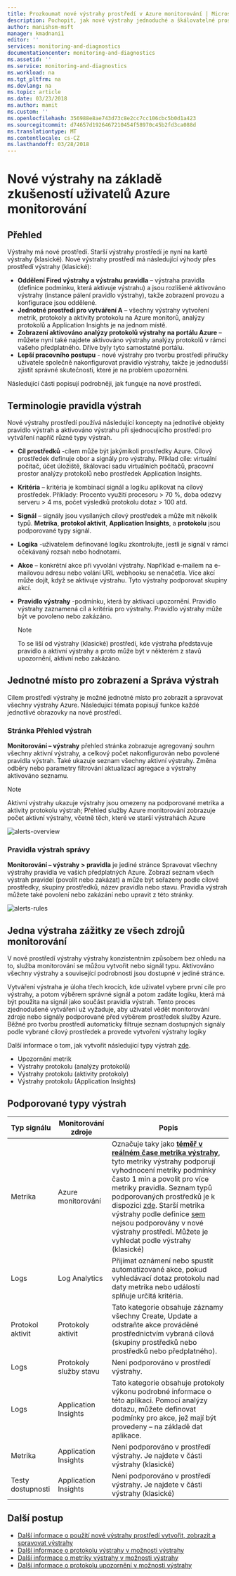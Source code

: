 ```yaml
---
title: Prozkoumat nové výstrahy prostředí v Azure monitorování | Microsoft Docs
description: Pochopit, jak nové výstrahy jednoduché a škálovatelné prostředí v Azure díky vytváření, zobrazení a Správa výstrah jednodušší
author: manishsm-msft
manager: kmadnani1
editor: ''
services: monitoring-and-diagnostics
documentationcenter: monitoring-and-diagnostics
ms.assetid: ''
ms.service: monitoring-and-diagnostics
ms.workload: na
ms.tgt_pltfrm: na
ms.devlang: na
ms.topic: article
ms.date: 03/23/2018
ms.author: mamit
ms.custom: ''
ms.openlocfilehash: 356988e8ae743d73c8e2cc7cc106cbc5b0d1a423
ms.sourcegitcommit: d74657d1926467210454f58970c45b2fd3ca088d
ms.translationtype: MT
ms.contentlocale: cs-CZ
ms.lasthandoff: 03/28/2018
---
```

# <a name="the-new-alerts-experience-in-azure-monitor"></a>Nové výstrahy na základě zkušeností uživatelů Azure monitorování

## <a name="overview"></a>Přehled
Výstrahy má nové prostředí. Starší výstrahy prostředí je nyní na kartě výstrahy (klasické). Nové výstrahy prostředí má následující výhody přes prostředí výstrahy (klasické):

 - **Oddělení Fired výstrahy a výstrahu pravidla** – výstraha pravidla (definice podmínku, která aktivuje výstrahu) a jsou rozlišené aktivováno výstrahy (instance pálení pravidlo výstrahy), takže zobrazení provozu a konfigurace jsou oddělené.
 - **Jednotné prostředí pro vytváření A** – všechny výstrahy vytvoření metrik, protokoly a aktivity protokolu na Azure monitorů, analýzy protokolů a Application Insights je na jednom místě. 
 - **Zobrazení aktivováno analýzy protokolů výstrahy na portálu Azure** – můžete nyní také najdete aktivováno výstrahy analýzy protokolů v rámci vašeho předplatného. Dříve byly tyto samostatné portálu. 
 - **Lepší pracovního postupu** - nové výstrahy pro tvorbu prostředí příručky uživatele společně nakonfigurovat pravidlo výstrahy, takže je jednodušší zjistit správné skutečnosti, které je na problém upozorněni.
 

Následující části popisují podrobněji, jak funguje na nové prostředí.

## <a name="alert-rules-terminology"></a>Terminologie pravidla výstrah
Nové výstrahy prostředí používá následující koncepty na jednotlivé objekty pravidlo výstrah a aktivováno výstrahu při sjednocujícího prostředí pro vytváření napříč různé typy výstrah.

- **Cíl prostředků** -cílem může být jakýmikoli prostředky Azure. Cílový prostředek definuje obor a signály pro výstrahy. Příklad cíle: virtuální počítač, účet úložiště, škálovací sadu virtuálních počítačů, pracovní prostor analýzy protokolů nebo prostředek Application Insights.

- **Kritéria** – kritéria je kombinací signál a logiku aplikovat na cílový prostředek. Příklady: Procento využití procesoru > 70 %, doba odezvy serveru > 4 ms, počet výsledků protokolu dotaz > 100 atd. 

- **Signál** – signály jsou vysílaných cílový prostředek a může mít několik typů. **Metrika**, **protokol aktivit**, **Application Insights**, a **protokolu** jsou podporované typy signál.

- **Logika** -uživatelem definované logiku zkontrolujte, jestli je signál v rámci očekávaný rozsah nebo hodnotami.  
 
- **Akce** – konkrétní akce při vyvolání výstrahy. Například e-mailem na e-mailovou adresu nebo volání URL webhooku se nenačetla. Více akcí může dojít, když se aktivuje výstrahu. Tyto výstrahy podporovat skupiny akcí.  
 
- **Pravidlo výstrahy** -podmínku, která by aktivaci upozornění. Pravidlo výstrahy zaznamená cíl a kritéria pro výstrahy. Pravidlo výstrahy může být ve povoleno nebo zakázáno.
 
    > [!NOTE]
    > To se liší od výstrahy (klasické) prostředí, kde výstraha představuje pravidlo a aktivní výstrahy a proto může být v některém z stavů upozornění, aktivní nebo zakázáno.
    >

## <a name="single-place-to-view-and-manage-alerts"></a>Jednotné místo pro zobrazení a Správa výstrah
Cílem prostředí výstrahy je možné jednotné místo pro zobrazit a spravovat všechny výstrahy Azure. Následující témata popisují funkce každé jednotlivé obrazovky na nové prostředí.

### <a name="alerts-overview-page"></a>Stránka Přehled výstrah
**Monitorování – výstrahy** přehled stránka zobrazuje agregovaný souhrn všechny aktivní výstrahy, a celkový počet nakonfigurován nebo povolené pravidla výstrah. Také ukazuje seznam všechny aktivní výstrahy. Změna odběry nebo parametry filtrování aktualizací agregace a výstrahy aktivováno seznamu.

> [!NOTE]
> Aktivní výstrahy ukazuje výstrahy jsou omezeny na podporované metrika a aktivity protokolu výstrah; Přehled služby Azure monitorování zobrazuje počet aktivní výstrahy, včetně těch, které ve starší výstrahách Azure

 ![alerts-overview](./media/monitoring-overview-unified/alerts-preview-overview.png) 

### <a name="alert-rules-management"></a>Pravidla výstrah správy
**Monitorování – výstrahy > pravidla** je jediné stránce Spravovat všechny výstrahy pravidla ve vašich předplatných Azure. Zobrazí seznam všech výstrah pravidel (povolit nebo zakázat) a může být seřazeny podle cílové prostředky, skupiny prostředků, název pravidla nebo stavu. Pravidla výstrah můžete také povolení nebo zakázání nebo upravit z této stránky.  

 ![alerts-rules](./media/monitoring-overview-unified/alerts-preview-rules.png)


## <a name="one-alert-authoring-experience-across-all-monitoring-sources"></a>Jedna výstraha zážitky ze všech zdrojů monitorování
V nové prostředí výstrahy výstrahy konzistentním způsobem bez ohledu na to, služba monitorování se můžou vytvořit nebo signál typu. Aktivováno všechny výstrahy a související podrobnosti jsou dostupné v jediné stránce.  
 
Vytváření výstraha je úloha třech krocích, kde uživatel vybere první cíle pro výstrahy, a potom výběrem správné signál a potom zadáte logiku, která má být použita na signál jako součást pravidla výstrah. Tento proces zjednodušené vytváření už vyžaduje, aby uživatel vědět monitorování zdroje nebo signály podporované před výběrem prostředek služby Azure. Běžné pro tvorbu prostředí automaticky filtruje seznam dostupných signály podle vybrané cílový prostředek a provede vytvoření výstrahy logiky

Další informace o tom, jak vytvořit následující typy výstrah [zde](monitor-alerts-unified-usage.md).
- Upozornění metrik
- Výstrahy protokolu (analýzy protokolů)
- Výstrahy protokolu (aktivity protokoly)
- Výstrahy protokolu (Application Insights)

 

## <a name="alert-types-supported"></a>Podporované typy výstrah


| **Typ signálu** | **Monitorování zdroje** | **Popis** | 
|-------------|----------------|-------------|
| Metrika | Azure monitorování | Označuje taky jako [ **téměř v reálném čase metrika výstrahy**](monitoring-near-real-time-metric-alerts.md), tyto metriky výstrahy podporují vyhodnocení metriky podmínky často 1 min a povolit pro více metriky pravidla. Seznam typů podporovaných prostředků je k dispozici [zde](monitoring-near-real-time-metric-alerts.md#metrics-and-dimensions-supported). Starší metrika výstrahy podle definice [sem](monitoring-overview-alerts.md#alerts-in-different-azure-services) nejsou podporovány v nové výstrahy prostředí. Můžete je vyhledat podle výstrahy (klasické)|
| Logs  | Log Analytics | Přijímat oznámení nebo spustit automatizované akce, pokud vyhledávací dotaz protokolu nad daty metrika nebo událostí splňuje určitá kritéria.|
| Protokol aktivit | Protokoly aktivit | Tato kategorie obsahuje záznamy všechny Create, Update a odstraňte akce prováděné prostřednictvím vybraná cílová (skupiny prostředků nebo prostředků nebo předplatného). |
| Logs  | Protokoly služby stavu | Není podporováno v prostředí výstrahy.   |
| Logs  | Application Insights | Tato kategorie obsahuje protokoly výkonu podrobné informace o této aplikaci. Pomocí analýzy dotazu, můžete definovat podmínky pro akce, jež mají být provedeny – na základě dat aplikace. |
| Metrika | Application Insights | Není podporováno v prostředí výstrahy. Je najdete v části výstrahy (klasické) |
| Testy dostupnosti | Application Insights | Není podporováno v prostředí výstrahy. Je najdete v části výstrahy (klasické) |


## <a name="next-steps"></a>Další postup
- [Další informace o použití nové výstrahy prostředí vytvořit, zobrazit a spravovat výstrahy](monitor-alerts-unified-usage.md)
- [Další informace o protokolu výstrahy v možnosti výstrahy](monitor-alerts-unified-log.md)
- [Další informace o metriky výstrahy v možnosti výstrahy](monitoring-near-real-time-metric-alerts.md)
- [Další informace o protokolu upozornění v možnosti výstrahy](monitoring-activity-log-alerts-new-experience.md)
